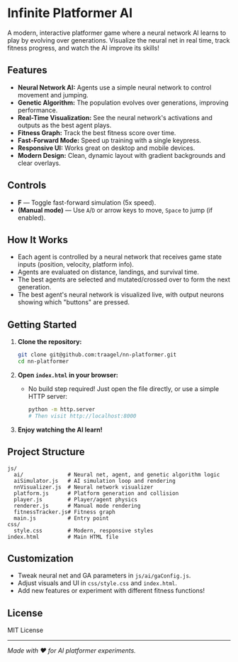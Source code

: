 # Infinite Platformer AI

A modern, interactive platformer game where a neural network AI learns to play by evolving over generations. Visualize the neural net in real time, track fitness progress, and watch the AI improve its skills!

## Features

- **Neural Network AI:** Agents use a simple neural network to control movement and jumping.
- **Genetic Algorithm:** The population evolves over generations, improving performance.
- **Real-Time Visualization:** See the neural network's activations and outputs as the best agent plays.
- **Fitness Graph:** Track the best fitness score over time.
- **Fast-Forward Mode:** Speed up training with a single keypress.
- **Responsive UI:** Works great on desktop and mobile devices.
- **Modern Design:** Clean, dynamic layout with gradient backgrounds and clear overlays.

## Controls

- **F** — Toggle fast-forward simulation (5x speed).
- **(Manual mode)** — Use `A`/`D` or arrow keys to move, `Space` to jump (if enabled).

## How It Works

- Each agent is controlled by a neural network that receives game state inputs (position, velocity, platform info).
- Agents are evaluated on distance, landings, and survival time.
- The best agents are selected and mutated/crossed over to form the next generation.
- The best agent's neural network is visualized live, with output neurons showing which "buttons" are pressed.

## Getting Started

1. **Clone the repository:**
   ```bash
   git clone git@github.com:traagel/nn-platformer.git
   cd nn-platformer
   ```

2. **Open `index.html` in your browser:**
   - No build step required! Just open the file directly, or use a simple HTTP server:
     ```bash
     python -m http.server
     # Then visit http://localhost:8000
     ```

3. **Enjoy watching the AI learn!**

## Project Structure

```
js/
  ai/              # Neural net, agent, and genetic algorithm logic
  aiSimulator.js   # AI simulation loop and rendering
  nnVisualizer.js  # Neural network visualizer
  platform.js      # Platform generation and collision
  player.js        # Player/agent physics
  renderer.js      # Manual mode rendering
  fitnessTracker.js# Fitness graph
  main.js          # Entry point
css/
  style.css        # Modern, responsive styles
index.html         # Main HTML file
```

## Customization

- Tweak neural net and GA parameters in `js/ai/gaConfig.js`.
- Adjust visuals and UI in `css/style.css` and `index.html`.
- Add new features or experiment with different fitness functions!

## License

MIT License

---

_Made with ❤️ for AI platformer experiments._
